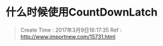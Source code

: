 
# 什么时候使用CountDownLatch

> Create Time : 2017年3月9日16:17:35 Ref : http://www.importnew.com/15731.html


